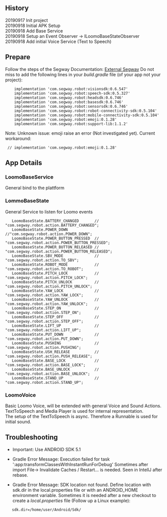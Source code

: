 ## History 
20190917 Init project    
20190918 Initial APK Setup     
20190918 Add Base Service    
20190918 Setup an Event Observer  -> ILoomoBaseStateObserver     
20190918 Add initial Voice Service (Text to Speech)    

## Prepare
Follow the steps of the Segway Documentation: [External Segway](https://developer.segwayrobotics.com/developer/documents/setup-developing-environment.html)
Do not miss to add the following lines in your *build.gradle* file (of your app not your project):

```$xslt
    implementation 'com.segway.robot:visionsdk:0.6.547'
    implementation 'com.segway.robot:speech-sdk:0.5.327'
    implementation 'com.segway.robot:headsdk:0.6.746'
    implementation 'com.segway.robot:basesdk:0.6.746'
    implementation 'com.segway.robot:sensorsdk:0.6.746'
    implementation 'com.segway.robot:robot-connectivity-sdk:0.5.104'
    implementation 'com.segway.robot:mobile-connectivity-sdk:0.5.104'
    implementation 'com.segway.robot:emoji:0.1.28'
    implementation 'com.segway.robot:support-lib:1.1.2'
```
Note: Unknown issue: emoji raise an error (Not investigated yet). Current workaround: 
```
 // implementation 'com.segway.robot:emoji:0.1.28'
```
## App Details
### LoomoBaseService     
General bind to the plattform
### LommoBaseState 
General Service to listen for Loomo events     
```$xslt
   LoomoBaseState.BATTERY_CHANGED       // "com.segway.robot.action.BATTERY_CHANGED";
   LoomoBaseState.POWER_DOWN            //"com.segway.robot.action.POWER_DOWN";
   LoomoBaseState.POWER_BUTTON_PRESSED  // "com.segway.robot.action.POWER_BUTTON_PRESSED";
   LoomoBaseState.POWER_BUTTON_RELEASED // "com.segway.robot.action.POWER_BUTTON_RELEASED";
   LoomoBaseState.SBV_MODE              // "com.segway.robot.action.TO_SBV";
   LoomoBaseState.ROBOT_MODE            // "com.segway.robot.action.TO_ROBOT";
   LoomoBaseState.PITCH_LOCK            // "com.segway.robot.action.PITCH_LOCK";
   LoomoBaseState.PITCH_UNLOCK          // "com.segway.robot.action.PITCH_UNLOCK";
   LoomoBaseState.YAW_LOCK              // "com.segway.robot.action.YAW_LOCK";
   LoomoBaseState.YAW_UNLOCK            // "com.segway.robot.action.YAW_UNLOCK";
   LoomoBaseState.STEP_ON               // "com.segway.robot.action.STEP_ON";
   LoomoBaseState.STEP_OFF              // "com.segway.robot.action.STEP_OFF";
   LoomoBaseState.LIFT_UP               // "com.segway.robot.action.LIFT_UP";
   LoomoBaseState.PUT_DOWN              // "com.segway.robot.action.PUT_DOWN";
   LoomoBaseState.PUSHING               // "com.segway.robot.action.PUSHING";
   LoomoBaseState.USH_RELEASE           // "com.segway.robot.action.PUSH_RELEASE";
   LoomoBaseState.BASE_LOCK             // "com.segway.robot.action.BASE_LOCK";
   LoomoBaseState.BASE_UNLOCK           // "com.segway.robot.action.BASE_UNLOCK";
   LoomoBaseState.STAND_UP              // "com.segway.robot.action.STAND_UP";

```
### LoomoVoice 
Basic Loomo Voice, will be extended with general Voice and Sound Actions.   
TextToSpeech and Media Player is used for internal representation.     
The setup of the TextToSpeech is async. Therefore a Runnable is used for initial sound. 



## Troubleshooting 

* Important: Use ANDROID SDK 5.1   

* Gradle Error Message: Execution failed for task ':app:transformClassesWithInstantRunForDebug'
Sometimes after import File-> Invalidate Caches / Restart... is needed. 
Seen in IntellJ after rebase. 

* Gradle Error Message: SDK location not found. Define location with sdk.dir in the local.properties file or with an ANDROID_HOME environment variable.
Sometimes it is needed after a new checkout to create a *local.properties* file (Follow up a Linux example):

```
   sdk.dir=/home/user/Android/Sdk/
```


